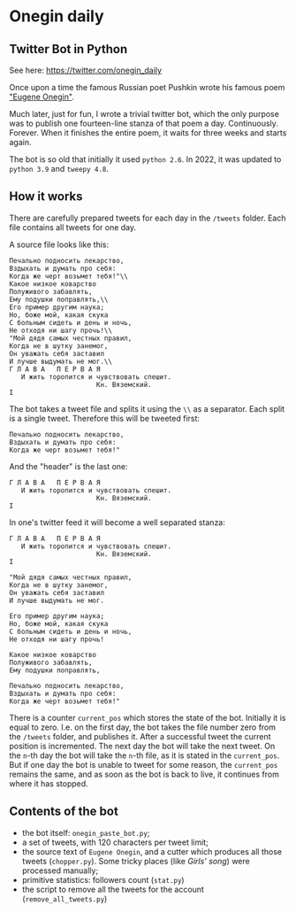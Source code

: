 Onegin daily
============
Twitter Bot in Python
---------------------

See here: https://twitter.com/onegin_daily

Once upon a time the famous Russian poet Pushkin wrote his famous 
poem ["Eugene Onegin"](https://en.wikipedia.org/wiki/Eugene_Onegin).

Much later, just for fun, I wrote a trivial twitter bot,
which the only purpose was to publish one fourteen-line stanza
of that poem a day. Continuously. Forever. When it finishes the
entire poem, it waits for three weeks and starts again.

The bot is so old that initially it used `python 2.6`.
In 2022, it was updated to `python 3.9` and `tweepy 4.8`.

How it works
------------
There are carefully prepared tweets for each day in the `/tweets` 
folder. Each file contains all tweets for one day.

A source file looks like this:

    Печально подносить лекарство,
    Вздыхать и думать про себя:
    Когда же черт возьмет тебя!"\\
    Какое низкое коварство
    Полуживого забавлять,
    Ему подушки поправлять,\\
    Его пример другим наука;
    Но, боже мой, какая скука
    С больным сидеть и день и ночь,
    Не отходя ни шагу прочь!\\
    "Мой дядя самых честных правил,
    Когда не в шутку занемог,
    Он уважать себя заставил
    И лучше выдумать не мог.\\
    Г Л А В А   П Е Р В А Я
       И жить торопится и чувствовать спешит.
                          Кн. Вяземский.
    I

The bot takes a tweet file and splits it using the `\\` as a separator.
Each split is a single tweet. Therefore this will be tweeted first:

    Печально подносить лекарство,
    Вздыхать и думать про себя:
    Когда же черт возьмет тебя!"

And the "header" is the last one:
    
    Г Л А В А   П Е Р В А Я
       И жить торопится и чувствовать спешит.
                          Кн. Вяземский.
    I
    
In one's twitter feed it will become a well separated stanza:

    Г Л А В А   П Е Р В А Я
       И жить торопится и чувствовать спешит.
                          Кн. Вяземский.
    I

    "Мой дядя самых честных правил,
    Когда не в шутку занемог,
    Он уважать себя заставил
    И лучше выдумать не мог.
    
    Его пример другим наука;
    Но, боже мой, какая скука
    С больным сидеть и день и ночь,
    Не отходя ни шагу прочь!
    
    Какое низкое коварство
    Полуживого забавлять,
    Ему подушки поправлять,
    
    Печально подносить лекарство,
    Вздыхать и думать про себя:
    Когда же черт возьмет тебя!"
    

There is a counter `current_pos` which stores the state of the bot. 
Initially it is equal to zero. I.e. on the first day, the bot takes the 
file number zero from the `/tweets` folder, and publishes it. 
After a successful tweet the current position is incremented. 
The next day the bot will take the next tweet. On the `n`-th day the bot 
will take the `n`-th file, as it is stated in the `current_pos`. 
But if one day the bot is unable to tweet
for some reason, the `current_pos` remains the same, and as soon as the
bot is back to live, it continues from where it has stopped.

Contents of the bot
-------------------
* the bot itself: `onegin_paste_bot.py`;
* a set of tweets, with 120 characters per tweet limit;
* the source text of `Eugene Onegin`, and a cutter which produces
  all those tweets (`chopper.py`). Some tricky places (like *Girls'
  song*) were processed manually;
* primitive statistics: followers count (`stat.py`)
* the script to remove all the tweets for the account 
  (`remove_all_tweets.py`)
